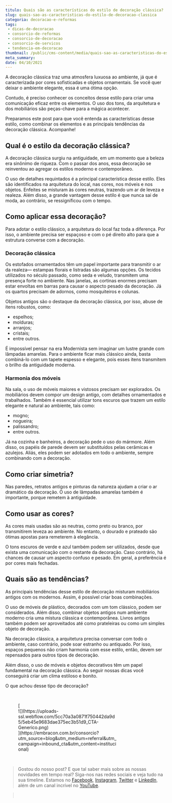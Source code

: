 ```yaml
---
titulo: Quais são as características do estilo de decoração clássica?
slug: quais-sao-as-caracteristicas-do-estilo-de-decoracao-classica
categoria: decoracao-e-reformas
tags:
 - dicas-de-decoracao
 - consorcio-de-reformas
 - consorcio-de-decoracao
 - consorcio-de-servicos
 - tendencia-em-decoracao
thumbnail: /public/cms-content/media/quais-sao-as-caracteristicas-do-estilo-de-decoracao-classica.jpg
meta_summary: 
date: 04/10/2021
---
```

A decoração clássica traz uma atmosfera luxuosa ao ambiente, já que é caracterizada por cores sofisticadas e objetos ornamentais. Se você quer deixar o ambiente elegante, essa é uma ótima opção.

Contudo, é preciso conhecer os conceitos desse estilo para criar uma comunicação eficaz entre os elementos. O uso dos tons, da arquitetura e dos mobiliários são peças-chave para a mágica acontecer.

Preparamos este post para que você entenda as características desse estilo, como combinar os elementos e as principais tendências da decoração clássica. Acompanhe!

Qual é o estilo da decoração clássica?
--------------------------------------

A decoração clássica surgiu na antiguidade, em um momento que a beleza era sinônimo de riqueza. Com o passar dos anos, essa decoração se reinventou ao agregar os estilos moderno e contemporâneo.

O uso de detalhes requintados é a principal característica desse estilo. Eles são identificados na arquitetura do local, nas cores, nos móveis e nos objetos. Enfeites se misturam às cores neutras, trazendo um ar de leveza e realeza. Além disso, a grande vantagem desse estilo é que nunca sai de moda, ao contrário, se ressignificou com o tempo.

Como aplicar essa decoração?
----------------------------

Para adotar o estilo clássico, a arquitetura do local faz toda a diferença. Por isso, o ambiente precisa ser espaçoso e com o pé direito alto para que a estrutura converse com a decoração.

### Decoração clássica

Os estofados ornamentados têm um papel importante para transmitir o ar da realeza— estampas florais e listradas são algumas opções. Os tecidos utilizados no século passado, como seda e veludo, transmitem uma presença forte no ambiente. Nas janelas, as cortinas enormes precisam estar envoltas em barras para causar o aspecto pesado da decoração. Já os quartos precisam de adornos, como mosquiteiros e colunas.

Objetos antigos são o destaque da decoração clássica, por isso, abuse de itens robustos, como:

- espelhos;
- molduras;
- arranjos;
- cristais;
- entre outros.

É impossível pensar na era Modernista sem imaginar um lustre grande com lâmpadas amarelas. Para o ambiente ficar mais clássico ainda, basta combiná-lo com um tapete espesso e elegante, pois esses itens transmitem o brilho da antiguidade moderna.

### Harmonia dos móveis

Na sala, o uso de móveis maiores e vistosos precisam ser explorados. Os mobiliários devem compor um design antigo, com detalhes ornamentados e trabalhados. Também é essencial utilizar tons escuros que trazem um estilo elegante e natural ao ambiente, tais como:

- mogno;
- nogueira;
- palissandro;
- entre outros.

Já na cozinha e banheiros, a decoração pede o uso do mármore. Além disso, os papéis de parede devem ser substituídos pelas cerâmicas e azulejos. Aliás, eles podem ser adotados em todo o ambiente, sempre combinando com a decoração.

Como criar simetria?
--------------------

Nas paredes, retratos antigos e pinturas da natureza ajudam a criar o ar dramático da decoração. O uso de lâmpadas amarelas também é importante, porque remetem à antiguidade.

Como usar as cores?
-------------------

As cores mais usadas são as neutras, como preto ou branco, por transmitirem leveza ao ambiente. No entanto, o dourado e prateado são ótimas apostas para remeterem à elegância.

O tons escuros de verde e azul também podem ser utilizados, desde que exista uma comunicação com o restante da decoração. Caso contrário, há chances de causar um aspecto confuso e pesado. Em geral, a preferência é por cores mais fechadas.

Quais são as tendências?
------------------------

As principais tendências desse estilo de decoração misturam mobiliários antigos com os modernos. Assim, é possível criar boas combinações.

O uso de móveis de plástico, decorados com um tom clássico, podem ser considerados. Além disso, combinar objetos antigos num ambiente moderno cria uma mistura clássica e contemporânea. Livros antigos também podem ser aproveitados até como prateleiras ou como um simples objeto de decoração.

Na decoração clássica, a arquitetura precisa conversar com todo o ambiente, caso contrário, pode soar estranho ou antiquado. Por isso, espaços pequenos não criam harmonia com esse estilo, então, devem ser repensados para outros tipos de decoração.

Além disso, o uso de móveis e objetos decorativos têm um papel fundamental na decoração clássica. Ao seguir nossas dicas você conseguirá criar um clima estiloso e bonito.

O que achou desse tipo de decoração?

‍

<figure class="w-richtext-figure-type-image w-richtext-align-center" style="max-width:310px">[<div>![](https://uploads-ssl.webflow.com/5cc70a3a0871f750442da9d5/5eb45e9683dae375ec3b51d9_CTA-Generico.png)</div>](https://embracon.com.br/consorcio?utm_source=blog&utm_medium=referral&utm_campaign=inbound_cta&utm_content=institucional)</figure>‍

> Gostou do nosso post? E que tal saber mais sobre as nossas novidades em tempo real? Siga-nos nas redes sociais e veja tudo na sua timeline. Estamos no [Facebook](https://www.facebook.com/embracon/), [Instagram](https://www.instagram.com/embraconoficial/), [Twitter](https://twitter.com/embracon) e [LinkedIn](https://www.linkedin.com/company/1018875/), além de um canal incrível no [YouTube](https://www.youtube.com/channel/UCL-Y0mv9zc73Iek48NLUBzQ).

> ‍
